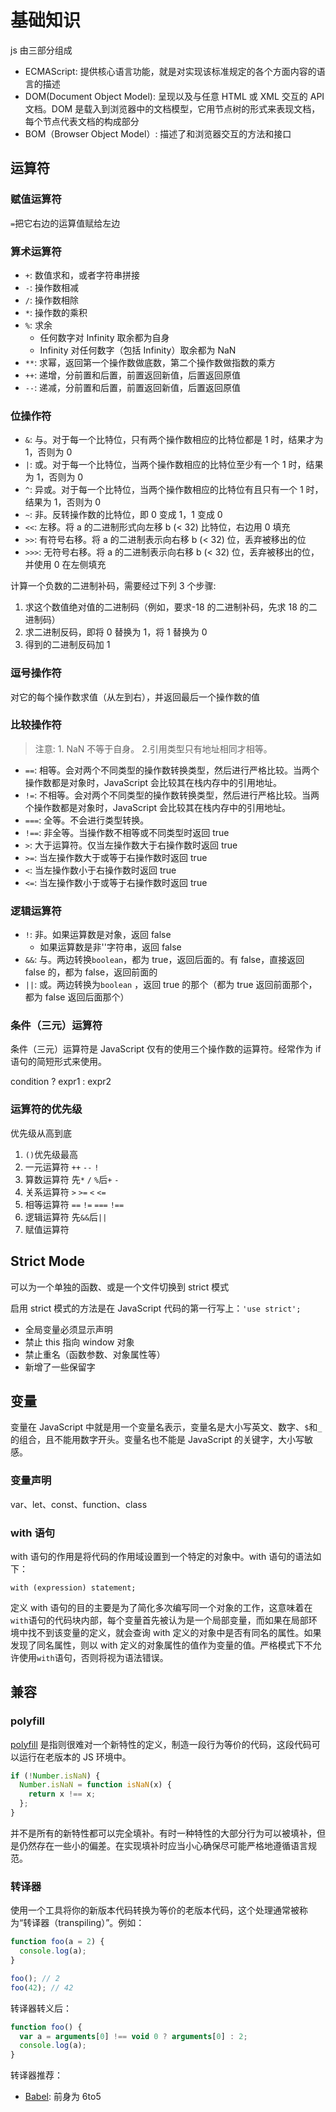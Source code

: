# 基础知识

js 由三部分组成

- ECMAScript: 提供核心语言功能，就是对实现该标准规定的各个方面内容的语言的描述
- DOM(Document Object Model): 呈现以及与任意 HTML 或 XML 交互的 API 文档。DOM 是载入到浏览器中的文档模型，它用节点树的形式来表现文档，每个节点代表文档的构成部分
- BOM（Browser Object Model）: 描述了和浏览器交互的方法和接口

## 运算符

### 赋值运算符

`=`把它右边的运算值赋给左边

### 算术运算符

- `+`: 数值求和，或者字符串拼接
- `-`: 操作数相减
- `/`: 操作数相除
- `*`: 操作数的乘积
- `%`: 求余
  - 任何数字对 Infinity 取余都为自身
  - Infinity 对任何数字（包括 Infinity）取余都为 NaN
- `**`: 求幂，返回第一个操作数做底数，第二个操作数做指数的乘方
- `++`: 递增，分前置和后置，前置返回新值，后置返回原值
- `--`: 递减，分前置和后置，前置返回新值，后置返回原值

### 位操作符

- `&`: 与。对于每一个比特位，只有两个操作数相应的比特位都是 1 时，结果才为 1，否则为 0
- `|`: 或。对于每一个比特位，当两个操作数相应的比特位至少有一个 1 时，结果为 1，否则为 0
- `^`: 异或。对于每一个比特位，当两个操作数相应的比特位有且只有一个 1 时，结果为 1，否则为 0
- `~`: 非。反转操作数的比特位，即 0 变成 1，1 变成 0
- `<<`: 左移。将 a 的二进制形式向左移 b (< 32) 比特位，右边用 0 填充
- `>>`: 有符号右移。将 a 的二进制表示向右移 b (< 32) 位，丢弃被移出的位
- `>>>`: 无符号右移。将 a 的二进制表示向右移 b (< 32) 位，丢弃被移出的位，并使用 0 在左侧填充

计算一个负数的二进制补码，需要经过下列 3 个步骤:

1. 求这个数值绝对值的二进制码（例如，要求-18 的二进制补码，先求 18 的二进制码）
2. 求二进制反码，即将 0 替换为 1，将 1 替换为 0
3. 得到的二进制反码加 1

### 逗号操作符

对它的每个操作数求值（从左到右），并返回最后一个操作数的值

### 比较操作符

> 注意: 1. NaN 不等于自身。 2.引用类型只有地址相同才相等。

- `==`: 相等。会对两个不同类型的操作数转换类型，然后进行严格比较。当两个操作数都是对象时，JavaScript 会比较其在栈内存中的引用地址。
- `!=`: 不相等。会对两个不同类型的操作数转换类型，然后进行严格比较。当两个操作数都是对象时，JavaScript 会比较其在栈内存中的引用地址。
- `===`: 全等。不会进行类型转换。
- `!==`: 非全等。当操作数不相等或不同类型时返回 true
- `>`: 大于运算符。仅当左操作数大于右操作数时返回 true
- `>=`: 当左操作数大于或等于右操作数时返回 true
- `<`: 当左操作数小于右操作数时返回 true
- `<=`: 当左操作数小于或等于右操作数时返回 true

### 逻辑运算符

- `!`: 非。如果运算数是对象，返回 false
  - 如果运算数是非''字符串，返回 false
- `&&`: 与。两边转换`boolean`，都为 true，返回后面的。有 false，直接返回 false 的，都为 false，返回前面的
- `||`: 或。两边转换为`boolean` ，返回 true 的那个（都为 true 返回前面那个，都为 false 返回后面那个）

### 条件（三元）运算符

条件（三元）运算符是 JavaScript 仅有的使用三个操作数的运算符。经常作为 if 语句的简短形式来使用。

condition ? expr1 : expr2

### 运算符的优先级

优先级从高到底

1. `()`优先级最高
2. 一元运算符 `++` `--` `!`
3. 算数运算符 先`*` `/` `%`后`+` `-`
4. 关系运算符 `>` `>=` `<` `<=`
5. 相等运算符 `==` `!=` `===` `!==`
6. 逻辑运算符 先`&&`后`||`
7. 赋值运算符

## Strict Mode

可以为一个单独的函数、或是一个文件切换到 strict 模式

启用 strict 模式的方法是在 JavaScript 代码的第一行写上：`'use strict';`

- 全局变量必须显示声明
- 禁止 this 指向 window 对象
- 禁止重名（函数参数、对象属性等）
- 新增了一些保留字

## 变量

变量在 JavaScript 中就是用一个变量名表示，变量名是大小写英文、数字、`$`和`_`的组合，且不能用数字开头。变量名也不能是 JavaScript 的关键字，大小写敏感。

### 变量声明

var、let、const、function、class

### with 语句

with 语句的作用是将代码的作用域设置到一个特定的对象中。with 语句的语法如下：

`with (expression) statement;`

定义 with 语句的目的主要是为了简化多次编写同一个对象的工作，这意味着在`with`语句的代码块内部，每个变量首先被认为是一个局部变量，而如果在局部环境中找不到该变量的定义，就会查询 with 定义的对象中是否有同名的属性。如果发现了同名属性，则以 with 定义的对象属性的值作为变量的值。严格模式下不允许使用`with`语句，否则将视为语法错误。

## 兼容

### polyfill

[polyfill](https://remysharp.com/2010/10/08/what-is-a-polyfill) 是指则很难对一个新特性的定义，制造一段行为等价的代码，这段代码可以运行在老版本的 JS 环境中。

```js
if (!Number.isNaN) {
  Number.isNaN = function isNaN(x) {
    return x !== x;
  };
}
```

并不是所有的新特性都可以完全填补。有时一种特性的大部分行为可以被填补，但是仍然存在一些小的偏差。在实现填补时应当小心确保尽可能严格地遵循语言规范。

### 转译器

使用一个工具将你的新版本代码转换为等价的老版本代码，这个处理通常被称为“转译器（transpiling）”。例如：

```js
function foo(a = 2) {
  console.log(a);
}

foo(); // 2
foo(42); // 42
```

转译器转义后：

```js
function foo() {
  var a = arguments[0] !== void 0 ? arguments[0] : 2;
  console.log(a);
}
```

转译器推荐：

- [Babel](https://babeljs.io/): 前身为 6to5

